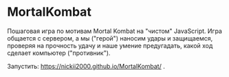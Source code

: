 # MortalKombat

Пошаговая игра по мотивам Mortal Kombat на "чистом" JavaScript.
Игра общается с сервером, а мы ("герой") наносим удары и защищаемся, проверяя на прочность удачу и наше умение предугадать, какой ход сделает компьютер ("противник").

Запустить: https://nickii2000.github.io/MortalKombat/ .
